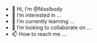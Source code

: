 - 👋 Hi, I’m @Nisslbody
- 👀 I’m interested in ...
- 🌱 I’m currently learning ...
- 💞️ I’m looking to collaborate on ...
- 📫 How to reach me ...

<!---
Nisslbody/Nisslbody is a ✨ special ✨ repository because its `README.md` (this file) appears on your GitHub profile.
You can click the Preview link to take a look at your changes.
--->
